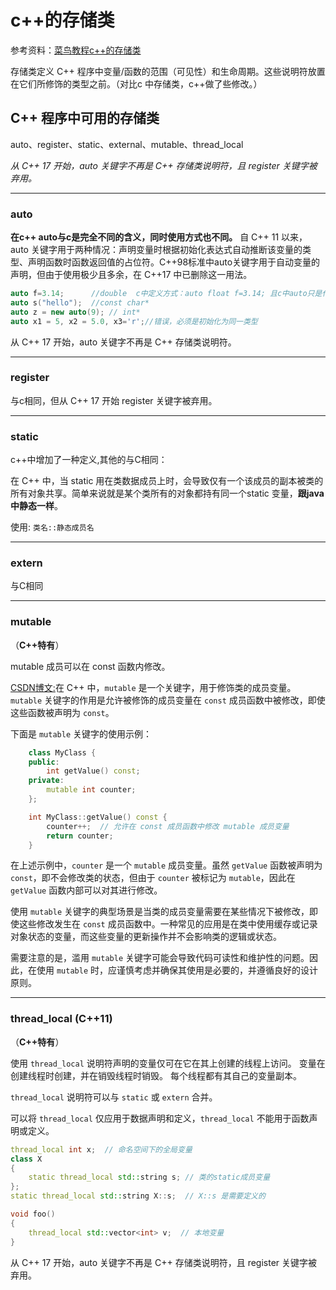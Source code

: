 # c++的存储类

参考资料：[菜鸟教程c++的存储类](https://www.runoob.com/cplusplus/cpp-storage-classes.html)

存储类定义 C++ 程序中变量/函数的范围（可见性）和生命周期。这些说明符放置在它们所修饰的类型之前。（对比c 中存储类，c++做了些修改。）

## C++ 程序中可用的存储类

auto、register、static、external、mutable、thread_local

*从 C++ 17 开始，auto 关键字不再是 C++ 存储类说明符，且 register 关键字被弃用。*

---

### auto

**在c++ auto与c是完全不同的含义，同时使用方式也不同。** 自 C++ 11 以来，auto 关键字用于两种情况：声明变量时根据初始化表达式自动推断该变量的类型、声明函数时函数返回值的占位符。C++98标准中auto关键字用于自动变量的声明，但由于使用极少且多余，在 C++17 中已删除这一用法。

```cpp
auto f=3.14;      //double  c中定义方式：auto float f=3.14; 且c中auto只是代表变量生命周期跟随随函数，无其他意义。c++中表示动态数据类型，其具体类型跟随值确定，也就是kotlin中var、js中的let、flutter中的dynamic
auto s("hello");  //const char*
auto z = new auto(9); // int*
auto x1 = 5, x2 = 5.0, x3='r';//错误，必须是初始化为同一类型
```

从 C++ 17 开始，auto 关键字不再是 C++ 存储类说明符。

---

### register

与c相同，但从 C++ 17 开始 register 关键字被弃用。

---

### static

c++中增加了一种定义,其他的与C相同：  

在 C++ 中，当 static 用在类数据成员上时，会导致仅有一个该成员的副本被类的所有对象共享。简单来说就是某个类所有的对象都持有同一个static 变量，**跟java中静态一样**。  

使用: `类名::静态成员名`

---

### extern

与C相同

---

### mutable

（**C++特有**）

mutable 成员可以在 const 函数内修改。

[CSDN博文:](https://blog.csdn.net/weixin_51684362/article/details/131364670)在 C++ 中，`mutable` 是一个关键字，用于修饰类的成员变量。`mutable` 关键字的作用是允许被修饰的成员变量在 `const` 成员函数中被修改，即使这些函数被声明为 `const`。

下面是 `mutable` 关键字的使用示例：

```cpp
    class MyClass {
    public:
        int getValue() const;
    private:
        mutable int counter;
    };

    int MyClass::getValue() const {
        counter++;  // 允许在 const 成员函数中修改 mutable 成员变量
        return counter;
    }
```

在上述示例中，`counter` 是一个 `mutable` 成员变量。虽然 `getValue` 函数被声明为 `const`，即不会修改类的状态，但由于 `counter` 被标记为 `mutable`，因此在 `getValue` 函数内部可以对其进行修改。

使用 `mutable` 关键字的典型场景是当类的成员变量需要在某些情况下被修改，即使这些修改发生在 `const` 成员函数中。一种常见的应用是在类中使用缓存或记录对象状态的变量，而这些变量的更新操作并不会影响类的逻辑或状态。

需要注意的是，滥用 `mutable` 关键字可能会导致代码可读性和维护性的问题。因此，在使用 `mutable` 时，应谨慎考虑并确保其使用是必要的，并遵循良好的设计原则。

---

### thread_local (C++11)

（**C++特有**）

使用 `thread_local` 说明符声明的变量仅可在它在其上创建的线程上访问。 变量在创建线程时创建，并在销毁线程时销毁。 每个线程都有其自己的变量副本。

`thread_local` 说明符可以与 `static` 或 `extern` 合并。

可以将 `thread_local` 仅应用于数据声明和定义，`thread_local` 不能用于函数声明或定义。

```cpp
thread_local int x;  // 命名空间下的全局变量
class X
{
    static thread_local std::string s; // 类的static成员变量
};
static thread_local std::string X::s;  // X::s 是需要定义的

void foo()
{
    thread_local std::vector<int> v;  // 本地变量
}
```

从 C++ 17 开始，auto 关键字不再是 C++ 存储类说明符，且 register 关键字被弃用。
